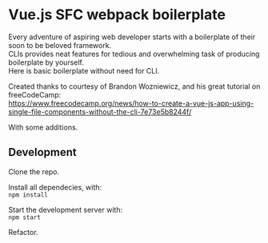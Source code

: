 # Vue.js SFC webpack boilerplate
Every adventure of aspiring web developer starts with a boilerplate of their soon to be beloved framework.  
CLIs provides neat features for tedious and overwhelming task of producing boilerplate by yourself.  
Here is basic boilerplate without need for CLI.

Created thanks to courtesy of Brandon Wozniewicz, and his great tutorial on freeCodeCamp:  
https://www.freecodecamp.org/news/how-to-create-a-vue-js-app-using-single-file-components-without-the-cli-7e73e5b8244f/

With some  additions.

## Development

Clone the repo.

Install all dependecies, with:   
`npm install`

Start the development server with:  
`npm start`

Refactor.
